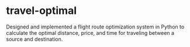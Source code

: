 # travel-optimal
Designed and implemented a flight route optimization system in Python to calculate the optimal distance, price, and time for traveling between a source and destination.

